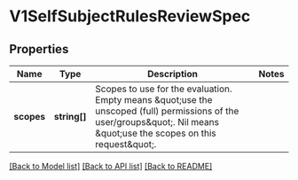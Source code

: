 # V1SelfSubjectRulesReviewSpec

## Properties
Name | Type | Description | Notes
------------ | ------------- | ------------- | -------------
**scopes** | **string[]** | Scopes to use for the evaluation.  Empty means \&quot;use the unscoped (full) permissions of the user/groups\&quot;. Nil means \&quot;use the scopes on this request\&quot;. | 

[[Back to Model list]](../README.md#documentation-for-models) [[Back to API list]](../README.md#documentation-for-api-endpoints) [[Back to README]](../README.md)


